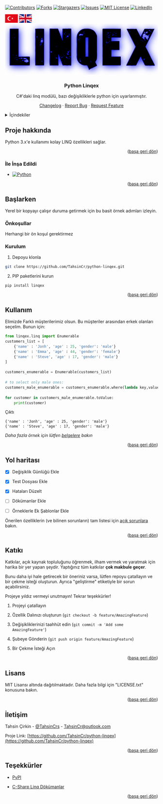 <a name="readme-top"></a>

[![Contributors][contributors-shield]][contributors-url]
[![Forks][forks-shield]][forks-url]
[![Stargazers][stars-shield]][stars-url]
[![Issues][issues-shield]][issues-url]
[![MIT License][license-shield]][license-url]
[![LinkedIn][linkedin-shield]][linkedin-url]

<a href="https://github.com/TahsinCr/python-linqex/blob/master/README_tr.md">
 <img src="images/languages/turkish-flag.png" height="28" alt="Logo" ></a>
<a href="https://github.com/TahsinCr/python-linqex/blob/master/README.md">
 <img src="images/languages/british-flag.png" height="28" alt="Logo" ></a>

<br />






<!-- About -->
<div align="center">

<a href="https://github.com/TahsinCr/python-linqex">

<img src="images/logo.png" alt="Logo">

</a>

<h3 align="center">Python Linqex</h3>

<p align="center">

C#'daki linq modülü, bazı değişikliklerle python için uyarlanmıştır.

<a href="https://github.com/TahsinCr/python-linqex/blob/master/CHANGELOG.md">Changelog</a>
 · 
<a href="https://github.com/TahsinCr/python-linqex/issues">Report Bug</a>
 · 
<a href="https://github.com/TahsinCr/python-linqex/issues">Request Feature</a>
 
</p>

</div>






<!-- TABLE OF CONTENTS -->

<details>

<summary>İçindekiler</summary>

<ol>

<li>

<a href="#about-the-project">Proje hakkında</a>

<ul>

<li><a href="#built-with">İle İnşa Edildi</a></li>

</ul>

</li>

<li>

<a href="#getting-started">Başlarken</a>

<ul>

<li><a href="#prerequisites">Önkoşullar</a></li>

<li><a href="#installation">Kurulum</a></li>

</ul>

</li>

<li><a href="#usage">Kullanım</a></li>

<li><a href="#roadmap">Yol haritası</a></li>

<li><a href="#contributing">Katkı</a></li>

<li><a href="#license">Lisans</a></li>

<li><a href="#contact">İletişim</a></li>

<li><a href="#acknowledgments">Teşekkürler</a></li>

</ol>

</details>






<!-- ABOUT THE PROJECT -->

##  Proje hakkında

Python 3.x'e kullanımı kolay LINQ özellikleri sağlar.

<p align="right">(<a href="#readme-top">başa geri dön</a>)</p>

###  İle İnşa Edildi

* [![Python][Python]][Python-url]

<p align="right">(<a href="#readme-top">başa geri dön</a>)</p>






<!-- GETTING STARTED -->

##  Başlarken

Yerel bir kopyayı çalışır duruma getirmek için bu basit örnek adımları izleyin.

###  Önkoşullar

Herhangi bir ön koşul gerektirmez

###  Kurulum

1. Depoyu klonla
```sh
git clone https://github.com/TahsinCr/python-linqex.git
```

2. PIP paketlerini kurun
```sh
pip install linqex
```

<p align="right">(<a href="#readme-top">başa geri dön</a>)</p>






<!-- USAGE EXAMPLES -->

##  Kullanım

Elimizde Farklı müşterilerimiz olsun. Bu müşteriler arasından erkek olanları seçelim. Bunun için:
```python
from linqex.linq import Enumerable
customers_list = [
    {'name' : 'Jonh', 'age' : 25, 'gender': 'male'}
    {'name' : 'Emma', 'age' : 44, 'gender': 'female'}
    {'name' : 'Steve', 'age' : 17, 'gender': 'male'}
]

customers_enumerable = Enumerable(customers_list)

# to select only male ones:
customers_male_enumerable = customers_enumerable.where(lambda key,value: value['gender'] == 'male')

for customer in customers_male_enumerable.toValue:
    print(customer)
```
Çıktı
```
{'name' : 'Jonh', 'age' : 25, 'gender': 'male'}
{'name' : 'Steve', 'age' : 17, 'gender': 'male'}
```
_Daha fazla örnek için lütfen [belgelere](https://github.com/TahsinCr/python-linqex/wiki) bakın_

<p align="right">(<a href="#readme-top">başa geri dön</a>)</p>






<!-- ROADMAP -->

##  Yol haritası

- [x] Değişiklik Günlüğü Ekle

- [x] Test Dosyası Ekle

- [x] Hataları Düzelt

- [ ] Dökümanlar Ekle

- [ ] Örneklerle Ek Şablonlar Ekle

Önerilen özelliklerin (ve bilinen sorunların) tam listesi için [açık sorunlara](https://github.com/TahsinCr/python-linqex/issues) bakın.

<p align="right">(<a href="#readme-top">başa geri dön</a>)</p>






<!-- CONTRIBUTING -->

##  Katıkı

Katkılar, açık kaynak topluluğunu öğrenmek, ilham vermek ve yaratmak için harika bir yer yapan şeydir. Yaptığınız tüm katkılar **çok makbule geçer**.

Bunu daha iyi hale getirecek bir öneriniz varsa, lütfen repoyu çatallayın ve bir çekme isteği oluşturun. Ayrıca "geliştirme" etiketiyle bir sorun açabilirsiniz.

Projeye yıldız vermeyi unutmayın! Tekrar teşekkürler!

1. Projeyi çatallayın

2. Özellik Dalınızı oluşturun (`git checkout -b feature/AmazingFeature`)

3. Değişikliklerinizi taahhüt edin (`git commit -m 'Add some AmazingFeature'`)

4. Şubeye Gönderin (`git push origin feature/AmazingFeature`)

5. Bir Çekme İsteği Açın

<p align="right">(<a href="#readme-top">başa geri dön</a>)</p>






<!-- LICENSE -->

##  Lisans

MIT Lisansı altında dağıtılmaktadır. Daha fazla bilgi için "LICENSE.txt" konusuna bakın.

<p align="right">(<a href="#readme-top">başa geri dön</a>)</p>






<!-- CONTACT -->

##  İletişim

Tahsin Çirkin - [@TahsinCrs](https://twitter.com/TahsinCrs) - TahsinCr@outlook.com

Proje Link: [https://github.com/TahsinCr/python-linqex](https://github.com/TahsinCr/python-linqex)

<p align="right">(<a href="#readme-top">başa geri dön</a>)</p>






<!-- ACKNOWLEDGMENTS -->

##  Teşekkürler

* [PyPI](https://pypi.org/project/linqex)

* [C-Sharp Linq Dökümanlar](https://learn.microsoft.com/en-us/dotnet/csharp/programming-guide/concepts/linq/)

<p align="right">(<a href="#readme-top">başa geri dön</a>)</p>






<!-- LINKS & IMAGES URL -->

[contributors-shield]: https://img.shields.io/github/contributors/TahsinCr/python-linqex.svg?style=for-the-badge

[contributors-url]: https://github.com/TahsinCr/python-linqex/graphs/contributors

[forks-shield]: https://img.shields.io/github/forks/TahsinCr/python-linqex.svg?style=for-the-badge

[forks-url]: https://github.com/TahsinCr/python-linqex/network/members

[stars-shield]: https://img.shields.io/github/stars/TahsinCr/python-linqex.svg?style=for-the-badge

[stars-url]: https://github.com/TahsinCr/python-linqex/stargazers

[issues-shield]: https://img.shields.io/github/issues/TahsinCr/python-linqex.svg?style=for-the-badge

[issues-url]: https://github.com/TahsinCr/python-linqex/issues

[license-shield]: https://img.shields.io/github/license/TahsinCr/python-linqex.svg?style=for-the-badge

[license-url]: https://img.shields.io/github/forks/TahsinCr/python-linqex?style=flat-square

[linkedin-shield]: https://img.shields.io/badge/-LinkedIn-black.svg?style=for-the-badge&logo=linkedin&colorB=555

[linkedin-url]: https://linkedin.com/in/TahsinCr

[Python]: https://img.shields.io/pypi/pyversions/linqex?style=flat-square

[Python-url]: https://pypi.org/project/linqex